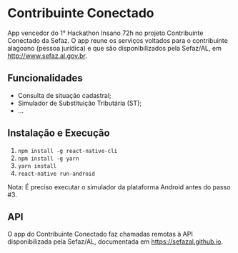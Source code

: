 # Contribuinte Conectado

App vencedor do 1° Hackathon Insano 72h no projeto Contribuinte Conectado da Sefaz. O app reune os serviços voltados para o contribuinte alagoano (pessoa jurídica) e que são disponibilizados pela Sefaz/AL, em http://www.sefaz.al.gov.br.

## Funcionalidades

* Consulta de situação cadastral;
* Simulador de Substituição Tributária (ST);
* ...

## Instalação e Execução

1. `npm install -g react-native-cli`
2. `npm install -g yarn`
3. `yarn install`
4. `react-native run-android`

Nota: É preciso executar o simulador da plataforma Android antes do passo #3.

## API

O app do Contribuinte Conectado faz chamadas remotas à API disponibilizada pela Sefaz/AL, documentada em https://sefazal.github.io.